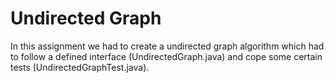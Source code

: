 Undirected Graph
=============
In this assignment we had to create a undirected graph algorithm which had to follow a defined interface (UndirectedGraph.java) and cope some certain tests (UndirectedGraphTest.java).